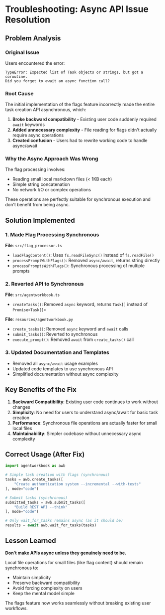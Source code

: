 # Troubleshooting: Async API Issue Resolution

## Problem Analysis

### Original Issue
Users encountered the error:
```
TypeError: Expected list of Task objects or strings, but got a coroutine. 
Did you forget to await an async function call?
```

### Root Cause
The initial implementation of the flags feature incorrectly made the entire task creation API asynchronous, which:

1. **Broke backward compatibility** - Existing user code suddenly required `await` keywords
2. **Added unnecessary complexity** - File reading for flags didn't actually require async operations
3. **Created confusion** - Users had to rewrite working code to handle async/await

### Why the Async Approach Was Wrong

The flag processing involves:
- Reading small local markdown files (< 1KB each)
- Simple string concatenation
- No network I/O or complex operations

These operations are perfectly suitable for synchronous execution and don't benefit from being async.

## Solution Implemented

### 1. Made Flag Processing Synchronous

**File**: `src/flag_processor.ts`
- `loadFlagContent()`: Uses `fs.readFileSync()` instead of `fs.readFile()`
- `processPromptWithFlags()`: Removed `async/await`, returns string directly
- `processPromptsWithFlags()`: Synchronous processing of multiple prompts

### 2. Reverted API to Synchronous

**File**: `src/agentworkbook.ts`
- `createTasks()`: Removed `async` keyword, returns `Task[]` instead of `Promise<Task[]>`

**File**: `resources/agentworkbook.py`
- `create_tasks()`: Removed `async` keyword and `await` calls
- `submit_tasks()`: Reverted to synchronous
- `execute_prompt()`: Removed `await` from `create_tasks()` call

### 3. Updated Documentation and Templates

- Removed all `async/await` usage examples
- Updated code templates to use synchronous API
- Simplified documentation without async complexity

## Key Benefits of the Fix

1. **Backward Compatibility**: Existing user code continues to work without changes
2. **Simplicity**: No need for users to understand async/await for basic task creation
3. **Performance**: Synchronous file operations are actually faster for small local files
4. **Maintainability**: Simpler codebase without unnecessary async complexity

## Correct Usage (After Fix)

```python
import agentworkbook as awb

# Simple task creation with flags (synchronous)
tasks = awb.create_tasks([
    "Create authentication system --incremental --with-tests"
], mode="code")

# Submit tasks (synchronous)
submitted_tasks = awb.submit_tasks([
    "Build REST API --think"
], mode="code")

# Only wait_for_tasks remains async (as it should be)
results = await awb.wait_for_tasks(tasks)
```

## Lesson Learned

**Don't make APIs async unless they genuinely need to be.** 

Local file operations for small files (like flag content) should remain synchronous to:
- Maintain simplicity
- Preserve backward compatibility
- Avoid forcing complexity on users
- Keep the mental model simple

The flags feature now works seamlessly without breaking existing user workflows.